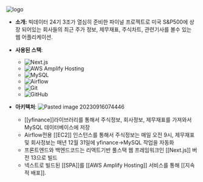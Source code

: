 ![logo](https://github.com/datajcthemax/pdfinal/assets/128767460/3acd3b2c-9e15-483b-a220-ad136c1e76df)

- **소개:** 빅데이터 24기 3조가 열심히 준비한 파이널 프로젝트로 미국 S&P500에 상장 되어있는 회사들의 최근 주가 정보, 제무재표, 주식차트, 관련기사를 볼수 있는 웹 어플리케이션.
- **사용된 스택**: 
	- ![Next.js](https://img.shields.io/badge/Next.js-000000?style=for-the-badge&logo=next-dot-js&logoColor=white)
	- ![AWS Amplify Hosting](https://img.shields.io/badge/AWS%20Amplify-FF9900?style=for-the-badge&logo=amazon-aws&logoColor=white)
	- ![MySQL](https://img.shields.io/badge/MySQL-4479A1?style=for-the-badge&logo=mysql&logoColor=white)
	- ![Airflow](https://img.shields.io/badge/Airflow-017CEE?style=for-the-badge&logo=apache-airflow&logoColor=white)
	- ![Git](https://img.shields.io/badge/Git-F05032?style=for-the-badge&logo=git&logoColor=white)
	- ![GitHub](https://img.shields.io/badge/GitHub-100000?style=for-the-badge&logo=github&logoColor=white)

- **아키텍처**:
![Pasted image 20230916074446](https://github.com/datajcthemax/pdfinal/assets/128767460/f8dd75ae-edf2-43b3-bf88-26fff3986485)

	- [[yfinance]]라이브러리를 통해서 주식정보, 회사정보, 제무재표를 가져와서 MySQL 데이터베이스에 저장
	- Airflow전용 [[EC2]] 인스턴스를 통해서 주식정보는 매일 오전 9시, 제무재표 및 회사정보는 매년 12월 31일에 yfinance->MySQL 작업을 자동화
	- 프론트엔드와 백엔드코드는 리액트기반 풀스택 웹 프레임워크인 [[Next.js]] 버전 13으로 빌드
	- 넥스트로 빌드된 [[SPA]]를 [[AWS Amplify Hosting]] 서비스를 통해 [[지속적 배포]].
